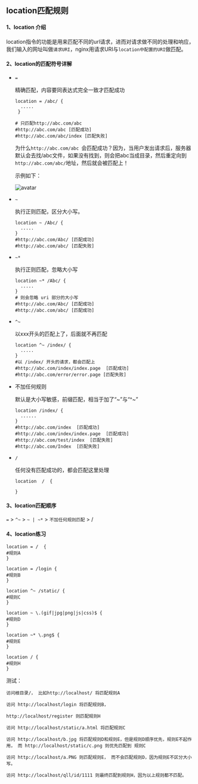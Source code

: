 ## location匹配规则



#### 1、location 介绍

location指令的功能是用来匹配不同的url请求，进而对请求做不同的处理和响应，我们输入的网址叫做`请求URI`，nginx用请求URI与`location中配置的URI`做匹配。



#### 2、location的匹配符号详解

- `=`

  精确匹配，内容要同表达式完全一致才匹配成功

  ```shell
  location = /abc/ {
    .....
   }
          
  # 只匹配http://abc.com/abc
  #http://abc.com/abc [匹配成功]
  #http://abc.com/abc/index [匹配失败]
  ```

  为什么`http://abc.com/abc `会匹配成功？因为，当用户发出请求后，服务器默认会去找/abc文件，如果没有找到，则会把abc当成目录，然后重定向到`http://abc.com/abc/`地址，然后就会被匹配上！

  示例如下：

  ![avatar](./images/v210a2c9d40w.webp)

- `~`

  执行正则匹配，区分大小写。

  ```shell
  location ~ /Abc/ {
    .....
  }
  #http://abc.com/Abc/ [匹配成功]
  #http://abc.com/abc/ [匹配失败]
  ```

  

- `~*`

  执行正则匹配，忽略大小写

  ```shell
  location ~* /Abc/ {
    .....
  }
  # 则会忽略 uri 部分的大小写
  #http://abc.com/Abc/ [匹配成功]
  #http://abc.com/abc/ [匹配成功]
  ```

  

- `^~`

  以xxx开头的匹配上了，后面就不再匹配

  ```shell
  location ^~ /index/ {
    .....
  }
  #以 /index/ 开头的请求，都会匹配上
  #http://abc.com/index/index.page  [匹配成功]
  #http://abc.com/error/error.page [匹配失败]
  ```

- 不加任何规则

  默认是大小写敏感，前缀匹配，相当于加了“~”与“^~”

  ```shell
  location /index/ {
    ......
  }
  #http://abc.com/index  [匹配成功]
  #http://abc.com/index/index.page  [匹配成功]
  #http://abc.com/test/index  [匹配失败]
  #http://abc.com/Index  [匹配失败]
  ```

- `/`

  任何没有匹配成功的，都会匹配这里处理

  ```shell
  location  /  {
  
  }
  ```

  



#### 3、location匹配顺序

`=` > `^~` > `~ | ~*` > `不加任何规则匹配` > /





#### 4、location练习

```shell
location = /  {
#规则A
}

location = /login {
#规则B
}

location ^~ /static/ {
#规则C
}

location ~ \.(gif|jpg|png|js|css)$ {
#规则D
}

location ~* \.png$ {
#规则E
}

location / {
#规则H
}
```

测试：

```shell
访问根目录/， 比如http://localhost/ 将匹配规则A

访问 http://localhost/login 将匹配规则B，

http://localhost/register 则匹配规则H

访问 http://localhost/static/a.html 将匹配规则C

访问 http://localhost/b.jpg 将匹配规则D和规则E，但是规则D顺序优先，规则E不起作用， 而 http://localhost/static/c.png 则优先匹配到 规则C

访问 http://localhost/a.PNG 则匹配规则E， 而不会匹配规则D，因为规则E不区分大小写。

访问 http://localhost/qll/id/1111 则最终匹配到规则H，因为以上规则都不匹配。
```

